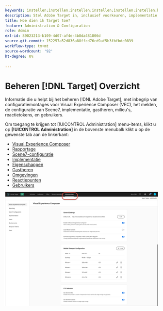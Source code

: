 ```yaml
---
keywords: instellen;instellen;instellen;instellen;instellen;instellen;beheer
description: Stel Adobe Target in, inclusief voorkeuren, implementatie, gebruikersbeheer, eigenschappen, Scene7-configuratie, hostbeheer en reactietokens.
title: Hoe dien ik Target toe?
feature: Administration & Configuration
role: Admin
exl-id: 89023213-b109-4d07-af4e-4b8da481806d
source-git-commit: 152257a52d836a88ffcd76cd9af5b3fbfbdc0839
workflow-type: tm+mt
source-wordcount: '92'
ht-degree: 0%

---
```


# Beheren [!DNL Target] Overzicht

Informatie die u helpt bij het beheren [!DNL Adobe Target], met inbegrip van configuratiemontages voor Visual Experience Composer (VEC), het melden, de configuratie van Scene7, implementatie, gastheren, milieu&#39;s, reactietokens, en gebruikers.

Om toegang te krijgen tot [!UICONTROL Administration] menu-items, klikt u op **[!UICONTROL Administration]** in de bovenste menubalk klikt u op de gewenste tab aan de linkerkant:

* [Visual Experience Composer](/help/main/administrating-target/visual-experience-composer-set-up.md)
* [Rapportage](/help/main/administrating-target/reporting.md)
* [Scene7-configuratie](/help/main/administrating-target/scene7-settings.md)
* [Implementatie](/help/main/c-implementing-target/implementing-target.md)
* [Eigenschappen](/help/main/administrating-target/c-user-management/property-channel/property-channel.md)
* [Gastheren](/help/main/administrating-target/hosts.md)
* [Omgevingen](/help/main/administrating-target/environments.md)
* [Reactiepunten](/help/main/administrating-target/response-tokens.md)
* [Gebruikers](/help/main/administrating-target/c-user-management/user-management.md)

![Menu Adobe Target-beheer](/help/main/administrating-target/assets/administration.png)
